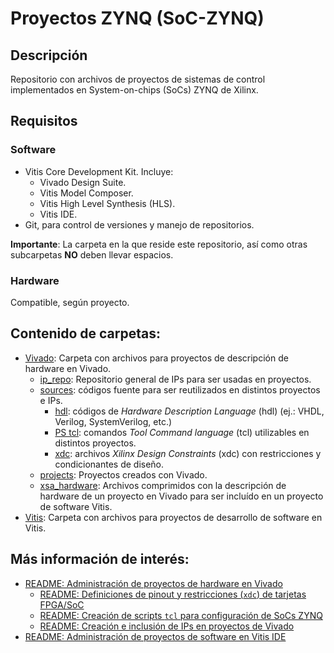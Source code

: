# Proyectos ZYNQ (SoC-ZYNQ)

## Descripción

Repositorio con archivos de proyectos de sistemas de control implementados en System-on-chips (SoCs) ZYNQ de Xilinx.

## Requisitos

### Software

* Vitis Core Development Kit. Incluye:
    * Vivado Design Suite.
    * Vitis Model Composer.
    * Vitis High Level Synthesis (HLS).
    * Vitis IDE.
* Git, para control de versiones y manejo de repositorios.

**Importante**: La carpeta en la que reside este repositorio, así como otras subcarpetas **NO** deben llevar espacios.

### Hardware

Compatible, según proyecto.

## Contenido de carpetas:

* [Vivado](Vivado): Carpeta con archivos para proyectos de descripción de hardware en Vivado.
    * [ip_repo](Vivado/ip_repo): Repositorio general de IPs para ser usadas en proyectos.
    * [sources](Vivado/sources): códigos fuente para ser reutilizados en distintos proyectos e IPs.
        * [hdl](Vivado/sources/hdl): códigos de *Hardware Description Language* (hdl) (ej.: VHDL, Verilog, SystemVerilog, etc.)
        * [PS tcl](Vivado/sources/tcl): comandos *Tool Command language* (tcl) utilizables en distintos proyectos.
        * [xdc](Vivado/sources/xdc): archivos *Xilinx Design Constraints* (xdc) con restricciones y condicionantes de diseño.
    * [projects](Vivado/projects): Proyectos creados con Vivado.
    * [xsa_hardware](Vivado/xsa_hardware): Archivos comprimidos con la descripción de hardware de un proyecto en Vivado para ser incluído en un proyecto de software Vitis.
* [Vitis](Vitis): Carpeta con archivos para proyectos de desarrollo de software en Vitis.

## Más información de interés:


* [README: Administración de proyectos de hardware en Vivado](Vivado/projects/README.md)
    * [README: Definiciones de pinout y restricciones (`xdc`) de tarjetas FPGA/SoC](Vivado/sources/xdc/README.md)
    * [README: Creación de scripts `tcl` para configuración de SoCs ZYNQ](Vivado/sources/tcl/README.md)
    * [README: Creación e inclusión de IPs en proyectos de Vivado](Vivado/ip_repo/README.md)
* [README: Administración de proyectos de software en Vitis IDE](Vivado/sources/tcl/README.md)
